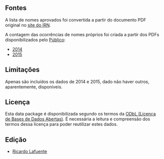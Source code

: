 
Fontes
------

A lista de nomes aprovados foi convertida a partir do documento PDF original no
[site do IRN](http://www.irn.mj.pt/sections/irn/a_registral/registos-centrais/docs-da-nacionalidade/vocabulos-admitidos-e/).

A contagem das ocorrências de nomes próprios foi criada a partir dos PDFs disponibilizados pelo [Público](http://www.publico.pt/):

* [2014](http://www.publico.pt/ficheiros/detalhe/lista-completa-dos-nomes-registados-em-2014-20150105-203813)
* [2015](https://www.publico.pt/ficheiros/detalhe/os-nomes-dos-bebes-que-nasceram-em-2015-20160104-215156)


Limitações
----------

Apenas são incluídos os dados de 2014 e 2015, dado não haver outros, aparentemente, disponíveis.


Licença
-------

Esta data package é disponibilizada segundo os termos da [ODbL (Licença de
Bases de Dados Abertas)](http://opendatacommons.org/licenses/odbl/). É
necessária a leitura e compreensão dos termos dessa licença para poder
reutilizar estes dados.


Edição
------

* [Ricardo Lafuente](http://twitter.com/rlaf)
